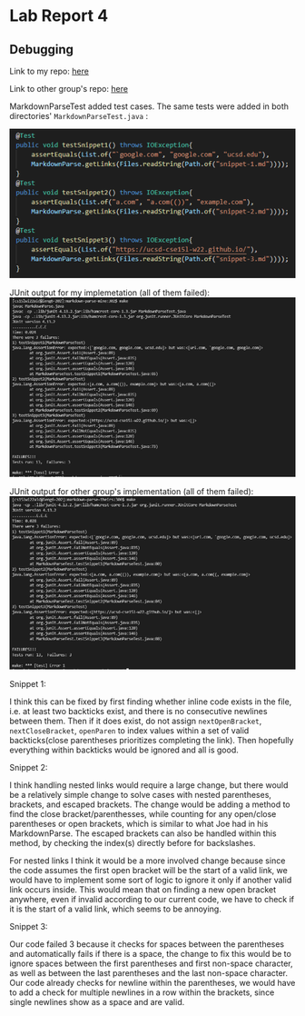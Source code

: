 # Lab Report 4

## Debugging

Link to my repo: [here](https://github.com/tea-mochi/markdown-parse)

Link to other group's repo: [here](https://github.com/BasilThaddeus/markdown-parse)

MarkdownParseTest added test cases. The same tests were added in both directories' `MarkdownParseTest.java` :

![Image](report-4/1.png)


JUnit output for my implemetation (all of them failed):
![Image](report-4/2.png)

JUnit output for other group's implementation (all of them failed):
![Image](report-4/3.png)

Snippet 1:

I think this can be fixed by first finding whether inline code exists in the file, i.e. at least two backticks exist, and there is no consecutive newlines between them. Then if it does exist, do not assign `nextOpenBracket`, `nextCloseBracket`, `openParen` to index values within a set of valid backticks(close parentheses prioritizes completing the link). Then hopefully everything within backticks would be ignored and all is good. 

Snippet 2:

I think handling nested links would require a large change, but there would be a relatively simple change to solve cases with nested parentheses, brackets, and escaped brackets. The change would be adding a method to find the close bracket/parenthesses, while counting for any open/close parentheses or open brackets, which is similar to what Joe had in his MarkdownParse. The escaped brackets can also be handled within this method, by checking the index(s) directly before for backslashes.

For nested links I think it would be a more involved change because since the code assumes the first open bracket will be the start of a valid link, we would have to implement some sort of logic to ignore it only if another valid link occurs inside. This would mean that on finding a new open bracket anywhere, even if invalid according to our current code, we have to check if it is the start of a valid link, which seems to be annoying.

Snippet 3:

Our code failed 3 because it checks for spaces between the parentheses and automatically fails if there is a space, the change to fix this would be to ignore spaces between the first parentheses and first non-space character, as well as between the last parentheses and the last non-space character. Our code already checks for newline within the parentheses, we would have to add a check for multiple newlines in a row within the brackets, since single newlines show as a space and are valid.